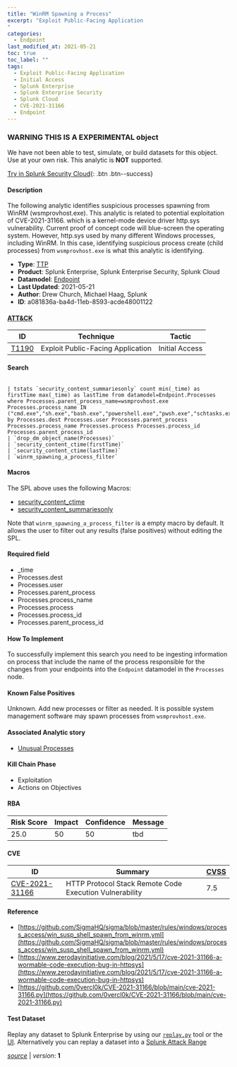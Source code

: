 ```yaml
---
title: "WinRM Spawning a Process"
excerpt: "Exploit Public-Facing Application
"
categories:
  - Endpoint
last_modified_at: 2021-05-21
toc: true
toc_label: ""
tags:
  - Exploit Public-Facing Application
  - Initial Access
  - Splunk Enterprise
  - Splunk Enterprise Security
  - Splunk Cloud
  - CVE-2021-31166
  - Endpoint
---
```


###  WARNING THIS IS A EXPERIMENTAL object
We have not been able to test, simulate, or build datasets for this object. Use at your own risk. This analytic is **NOT** supported.


[Try in Splunk Security Cloud](https://www.splunk.com/en_us/cyber-security.html){: .btn .btn--success}

#### Description

The following analytic identifies suspicious processes spawning from WinRM (wsmprovhost.exe). This analytic is related to potential exploitation of CVE-2021-31166. which is a kernel-mode device driver http.sys vulnerability. Current proof of concept code will blue-screen the operating system. However, http.sys used by many different Windows processes, including WinRM. In this case, identifying suspicious process create (child processes) from `wsmprovhost.exe` is what this analytic is identifying.

- **Type**: [TTP](https://github.com/splunk/security_content/wiki/object-Analytic-Types)
- **Product**: Splunk Enterprise, Splunk Enterprise Security, Splunk Cloud
- **Datamodel**: [Endpoint](https://docs.splunk.com/Documentation/CIM/latest/User/Endpoint)
- **Last Updated**: 2021-05-21
- **Author**: Drew Church, Michael Haag, Splunk
- **ID**: a081836a-ba4d-11eb-8593-acde48001122


#### [ATT&CK](https://attack.mitre.org/)

| ID             | Technique        |  Tactic             |
| -------------- | ---------------- |-------------------- |
| [T1190](https://attack.mitre.org/techniques/T1190/) | Exploit Public-Facing Application | Initial Access |

#### Search

```

| tstats `security_content_summariesonly` count min(_time) as firstTime max(_time) as lastTime from datamodel=Endpoint.Processes where Processes.parent_process_name=wsmprovhost.exe Processes.process_name IN ("cmd.exe","sh.exe","bash.exe","powershell.exe","pwsh.exe","schtasks.exe","certutil.exe","whoami.exe","bitsadmin.exe","scp.exe") by Processes.dest Processes.user Processes.parent_process Processes.process_name Processes.process Processes.process_id Processes.parent_process_id 
| `drop_dm_object_name(Processes)` 
| `security_content_ctime(firstTime)` 
| `security_content_ctime(lastTime)` 
| `winrm_spawning_a_process_filter`
```

#### Macros
The SPL above uses the following Macros:
* [security_content_ctime](https://github.com/splunk/security_content/blob/develop/macros/security_content_ctime.yml)
* [security_content_summariesonly](https://github.com/splunk/security_content/blob/develop/macros/security_content_summariesonly.yml)

Note that `winrm_spawning_a_process_filter` is a empty macro by default. It allows the user to filter out any results (false positives) without editing the SPL.

#### Required field
* _time
* Processes.dest
* Processes.user
* Processes.parent_process
* Processes.process_name
* Processes.process
* Processes.process_id
* Processes.parent_process_id


#### How To Implement
To successfully implement this search you need to be ingesting information on process that include the name of the process responsible for the changes from your endpoints into the `Endpoint` datamodel in the `Processes` node.

#### Known False Positives
Unknown. Add new processes or filter as needed. It is possible system management software may spawn processes from `wsmprovhost.exe`.

#### Associated Analytic story
* [Unusual Processes](/stories/unusual_processes)


#### Kill Chain Phase
* Exploitation
* Actions on Objectives



#### RBA

| Risk Score  | Impact      | Confidence   | Message      |
| ----------- | ----------- |--------------|--------------|
| 25.0 | 50 | 50 | tbd |


#### CVE

| ID          | Summary | [CVSS](https://nvd.nist.gov/vuln-metrics/cvss) |
| ----------- | ----------- | -------------- |
| [CVE-2021-31166](https://nvd.nist.gov/vuln/detail/CVE-2021-31166) | HTTP Protocol Stack Remote Code Execution Vulnerability | 7.5 |



#### Reference

* [https://github.com/SigmaHQ/sigma/blob/master/rules/windows/process_access/win_susp_shell_spawn_from_winrm.yml](https://github.com/SigmaHQ/sigma/blob/master/rules/windows/process_access/win_susp_shell_spawn_from_winrm.yml)
* [https://www.zerodayinitiative.com/blog/2021/5/17/cve-2021-31166-a-wormable-code-execution-bug-in-httpsys](https://www.zerodayinitiative.com/blog/2021/5/17/cve-2021-31166-a-wormable-code-execution-bug-in-httpsys)
* [https://github.com/0vercl0k/CVE-2021-31166/blob/main/cve-2021-31166.py](https://github.com/0vercl0k/CVE-2021-31166/blob/main/cve-2021-31166.py)



#### Test Dataset
Replay any dataset to Splunk Enterprise by using our [`replay.py`](https://github.com/splunk/attack_data#using-replaypy) tool or the [UI](https://github.com/splunk/attack_data#using-ui).
Alternatively you can replay a dataset into a [Splunk Attack Range](https://github.com/splunk/attack_range#replay-dumps-into-attack-range-splunk-server)



[*source*](https://github.com/splunk/security_content/tree/develop/detections/experimental/endpoint/winrm_spawning_a_process.yml) \| *version*: **1**